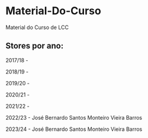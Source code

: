 # Material-Do-Curso
Material do Curso de LCC

## Stores por ano:

2017/18 -

2018/19 - 

2019/20 -

2020/21 -

2021/22 - 

2022/23 - José Bernardo Santos Monteiro Vieira Barros

2023/24 - José Bernardo Santos Monteiro Vieira Barros
